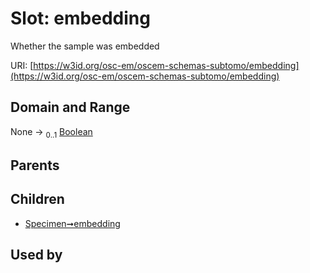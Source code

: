 
# Slot: embedding

Whether the sample was embedded

URI: [https://w3id.org/osc-em/oscem-schemas-subtomo/embedding](https://w3id.org/osc-em/oscem-schemas-subtomo/embedding)


## Domain and Range

None &#8594;  <sub>0..1</sub> [Boolean](types/Boolean.md)

## Parents


## Children

 *  [Specimen➞embedding](Specimen_embedding.md)

## Used by

